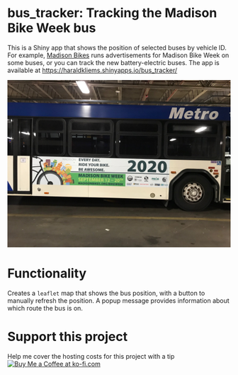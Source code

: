 # bus_tracker: Tracking the Madison Bike Week bus
This is a Shiny app that shows the position of selected buses by vehicle ID. For example, [Madison Bikes](http://www.madisonbikes.org) runs advertisements for Madison Bike Week on some buses, or you can track the new battery-electric buses. The app is available at https://haraldkliems.shinyapps.io/bus_tracker/

![The Madison Bike Week 2020 bus](bus_photo.jpg)

# Functionality
Creates a `leaflet` map that shows the bus position, with a button to manually refresh the position. A popup message provides information about which route the bus is on.

# Support this project
Help me cover the hosting costs for this project with a tip <a href='https://ko-fi.com/X8X5EIPI8' target='_blank'><img height='36' style='border:0px;height:36px;' src='https://cdn.ko-fi.com/cdn/kofi2.png?v=3' border='0' alt='Buy Me a Coffee at ko-fi.com' /></a>
